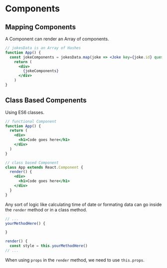 # Components

## Mapping Components

A Component can render an Array of components.

```jsx
// jokesData is an Array of Hashes
function App() {
  const jokeComponents = jokesData.map(joke => <Joke key={joke.id} question={joke.question} punchLine={joke.punchLine} />) 
    return (
      <div>
        {jokeComponents}            
      </div>
    )
}
```

## Class Based Compenents

Using ES6 classes.

```jsx
// functional Component
function App() {
  return (
    <div>
      <h1>Code goes here</h1>
    </div>
  )
}

// class based Component
class App extends React.Component {
  render() {
    <div>
      <h1>Code goes here</h1>
    </div>
  }
}
```

Any sort of logic like calculating time of date or formating data can go inside the `render` method or in a class method.

```jsx
// ...
yourMethodHere() {

}

render() {
  const style = this.yourMethodHere()
// ...
```

When using `props` in the `render` method, we need to use `this.props`.
